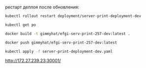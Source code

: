 рестарт деплоя после обновления:

```sh
kubectl rollout restart deployment/server-print-deployment-dev
```
```sh
kubectl get po
```
```sh
docker build -t gimmyhat/efgi-serv-print-257-dev:latest .
```
```sh
docker push gimmyhat/efgi-serv-print-257-dev:latest
```
```sh
kubectl apply -f server-print-deployment-dev.yaml
```

http://172.27.239.23:30001/